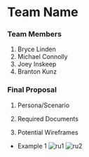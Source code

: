 # Team Name

### Team Members
1. Bryce Linden
2. Michael Connolly
3. Joey Inskeep 
4. Branton Kunz

### Final Proposal
1. Persona/Scenario

2. Required Documents

3. Potential Wireframes
* Example 1
![ru1](https://user-images.githubusercontent.com/94699135/159348176-d925611c-06cd-43a4-82ca-315490051883.png)
![ru2](https://user-images.githubusercontent.com/94699135/159348187-ef420123-e3d3-487d-94a4-40e60734940d.png)
